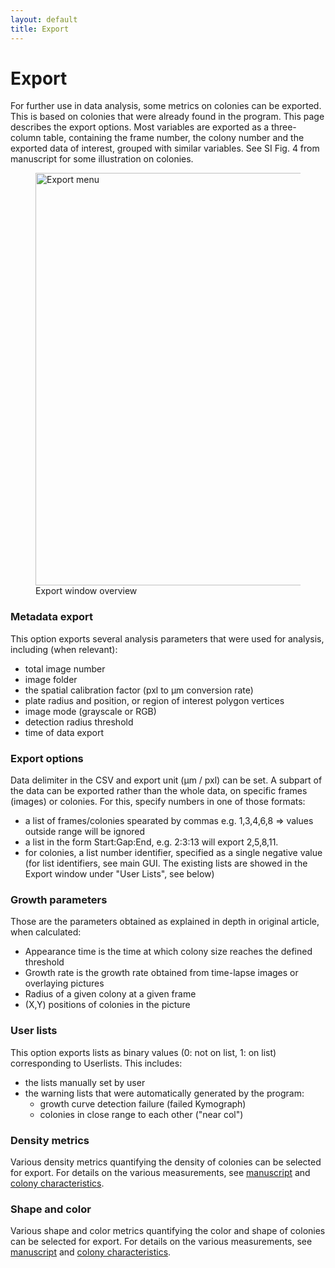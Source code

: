 ```yaml
---
layout: default
title: Export
---
```

# Export 
For further use in data analysis, some metrics on colonies can be exported. This is based on colonies that were already found in the program. This page describes the export options. Most variables are exported as a three-column table, containing the frame number, the colony number and the exported data of interest, grouped with similar variables. See SI Fig. 4 from manuscript for some illustration on colonies.

<figure>
  <img src="{{site.url}}/assets/images/ExportMenu.png" alt="Export menu" height="660px"/>
  <figcaption>Export window overview </figcaption>
</figure>

### Metadata export
This option exports several analysis parameters that were used for analysis, including (when relevant):
- total image number
- image folder
- the spatial calibration factor (pxl to µm conversion rate)
- plate radius and position, or region of interest polygon vertices
- image mode (grayscale or RGB)
- detection radius threshold
- time of data export

### Export options
Data delimiter in the CSV and export unit (µm / pxl) can be set. A subpart of the data can be exported rather than the whole data, on specific frames (images) or colonies. For this, specify numbers in one of those formats:
- a list of frames/colonies spearated by commas e.g. 1,3,4,6,8 => values outside range will be ignored
- a list in the form Start:Gap:End, e.g. 2:3:13 will export 2,5,8,11.
- for colonies, a list number identifier, specified as a single negative value (for list identifiers, see main GUI. The existing lists are showed in the Export window under "User Lists", see below)

### Growth parameters
Those are the parameters obtained as explained in depth in original article, when calculated:
- Appearance time is the time at which colony size reaches the defined threshold
- Growth rate is the growth rate obtained from time-lapse images or overlaying pictures
- Radius of a given colony at a given frame
- (X,Y) positions of colonies in the picture

### User lists
This option exports lists as binary values (0: not on list, 1: on list) corresponding to Userlists. This includes:
- the lists manually set by user
- the warning lists that were automatically generated by the program:
    - growth curve detection failure (failed Kymograph) 
    - colonies in close range to each other ("near col")
    
### Density metrics
Various density metrics quantifying the density of colonies can be selected for export. For details on the various measurements, see [manuscript](https://doi.org/10.1038/s41598-020-72979-4) and [colony characteristics]({{site.url}}/characteristics.html).

### Shape and color
Various shape and color metrics quantifying the color and shape of colonies can be selected for export. For details on the various measurements, see [manuscript](https://doi.org/10.1038/s41598-020-72979-4) and [colony characteristics]({{site.url}}/characteristics.html).
